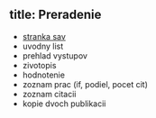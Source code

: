 title: Preradenie
---
* [stranka sav](https://www.sav.sk/index.php?lang=sk&charset=&doc=sas-commission&folder_no=136)
* uvodny list
* prehlad vystupov
* zivotopis
* hodnotenie
* zoznam prac (if, podiel, pocet cit)
* zoznam citacii
* kopie dvoch publikacii